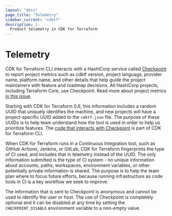 ```yaml
---
layout: "docs"
page_title: "Telemetry"
sidebar_current: "cdktf"
description: |-
  Product telemetry in CDK for Terraform
---
```


# Telemetry

CDK for Terraform CLI interacts with a HashiCorp service called [Checkpoint](https://checkpoint.hashicorp.com) to report project metrics such as cdktf version, project language, provider name, platform name, and other details that help guide the project maintainers with feature and roadmap decisions. All HashiCorp projects, including Terraform Core, use Checkpoint. Read more about project metrics [in this issue](https://github.com/hashicorp/terraform-cdk/issues/325).

Starting with CDK for Terraform 0.6, this information includes a random UUID that uniquely identifies the machine, and new projects will have a project-specific UUID added to the `cdktf.json` file. The purpose of these UUIDs is to help team understand how the tool is used in order to help us prioritize features. The [code that interacts with Checkpoint](https://github.com/hashicorp/terraform-cdk/blob/main/packages/cdktf-cli/lib/checkpoint.ts) is part of CDK for Terraform CLI.

When CDK for Terraform runs in a Continuous Integration tool, such as GitHub Actions, Jenkins, or GitLab, CDK for Terraform fingerprints the type of CI used, and includes that in telemetry instead of the UUID. The only information submitted is the type of CI system - no unique information about accounts, paths, workspaces, environment variables, or other potentially private information is shared. The purpose is to help the team plan where to focus future efforts, because running infrastructure as code tools in CI is a key workflow we seek to improve.

The information that is sent to Checkpoint is anonymous and cannot be used to identify the user or host. The use of Checkpoint is completely optional and it can be disabled at any time by setting the `CHECKPOINT_DISABLE` environment variable to a non-empty value.
